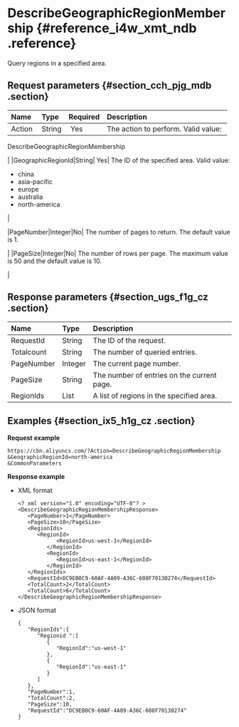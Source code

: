 # DescribeGeographicRegionMembership {#reference_i4w_xmt_ndb .reference}

Query regions in a specified area.

## Request parameters {#section_cch_pjg_mdb .section}

|Name|Type|Required|Description|
|:---|:---|:-------|:----------|
|Action |String| Yes| The action to perform. Valid value: 

 DescribeGeographicRegionMembership

 |
|GeographicRegionId|String| Yes| The ID of the specified area. Valid value:

-   china
-   asia-pacific
-   europe
-   australia
-   north-america

 |

|PageNumber|Integer|No| The number of pages to return. The default value is 1.

 |
|PageSize|Integer|No| The number of rows per page. The maximum value is 50 and the default value is 10.

 |

## Response parameters {#section_ugs_f1g_cz .section}

|Name |Type|Description|
|:----|:---|:----------|
|RequestId|String |The ID of the request.|
|Totalcount|String |The number of queried entries.|
|PageNumber|Integer|The current page number.|
|PageSize|String |The number of entries on the current page.|
|RegionIds|List|A list of regions in the specified area.|

## Examples {#section_ix5_h1g_cz .section}

**Request example**

``` {#createVPCpub}
https://cbn.aliyuncs.com/?Action=DescribeGeographicRegionMembership
&GeographicRegionId=north-america
&CommonParameters
```

**Response example**

-   XML format

    ```
    <? xml version="1.0" encoding="UTF-8"? >
    <DescribeGeographicRegionMembershipResponse>
       <PageNumber>1</PageNumber>
       <PageSize>10</PageSize>
       <RegionIds>
          <RegionId>
                <RegionId>us-west-1</RegionId>
             </RegionId>
             <RegionId>
                <RegionId>us-east-1</RegionId>
             </RegionId>
       </RegionIds>
       <RequestId>DC9EB0C9-60AF-4A09-A36C-608F70130274</RequestId>
       <TotalCount>2</TotalCount>
       <TotalCount>6</TotalCount>
    </DescribeGeographicRegionMembershipResponse>
    ```

-   JSON format

    ```
    {
       "RegionIds":{
          "Regionid ":[
             {
                "RegionId":"us-west-1"
             },
             {
                "RegionId":"us-east-1"
             }
          ]
       },
       "PageNumber":1,
       "TotalCount":2,
       "PageSize":10,
       "RequestId":"DC9EB0C9-60AF-4A09-A36C-608F70130274"
    }
    ```


